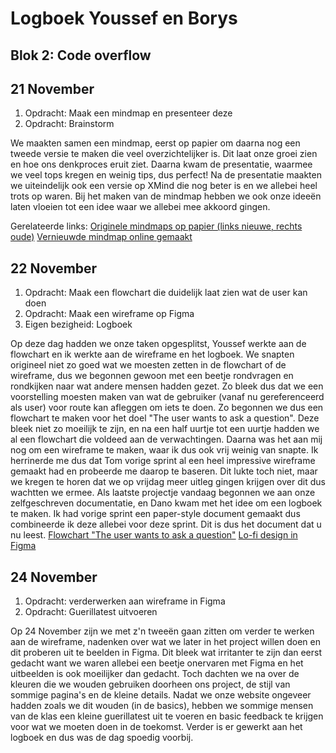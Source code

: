 # Logboek Youssef en Borys

## Blok 2: Code overflow

## 21 November

1. Opdracht: Maak een mindmap en presenteer deze
2. Opdracht: Brainstorm

We maakten samen een mindmap, eerst op papier om daarna nog een tweede versie te maken die veel overzichtelijker is. Dit laat onze groei zien en hoe ons denkproces eruit ziet. Daarna kwam de presentatie, waarmee we veel tops kregen en weinig tips, dus perfect! Na de presentatie maakten we uiteindelijk ook een versie op XMind die nog beter is en we allebei heel trots op waren. Bij het maken van de mindmap hebben we ook onze ideeën laten vloeien tot een idee waar we allebei mee akkoord gingen.

Gerelateerde links:
[Originele mindmaps op papier (links nieuwe, rechts oude)](https://cdn.discordapp.com/attachments/1035150514641453056/1176906199615152168/D28A498D-3AC2-4D5E-B595-7E481A4D894E_1_105_c.jpeg?ex=6570924f&is=655e1d4f&hm=d3ff55c22e824bfceccacd030748ecd1b64a992c384955d379598542ac66a54e&)
[Vernieuwde mindmap online gemaakt](https://cdn.discordapp.com/attachments/1035150514641453056/1176907620020408360/image.png?ex=657093a2&is=655e1ea2&hm=4cc2edc9fabfec6c9847c65ac4cee9e8de96852c3d951649ab1a13f1758632c6&)

## 22 November

1. Opdracht: Maak een flowchart die duidelijk laat zien wat de user kan doen
2. Opdracht: Maak een wireframe op Figma
3. Eigen bezigheid: Logboek

Op deze dag hadden we onze taken opgesplitst, Youssef werkte aan de flowchart en ik werkte aan de wireframe en het logboek. We snapten origineel niet zo goed wat we moesten zetten in de flowchart of de wireframe, dus we begonnen gewoon met een beetje rondvragen en rondkijken naar wat andere mensen hadden gezet. Zo bleek dus dat we een voorstelling moesten maken van wat de gebruiker (vanaf nu gereferenceerd als user) voor route kan afleggen om iets te doen. Zo begonnen we dus een flowchart te maken voor het doel "The user wants to ask a question". Deze bleek niet zo moeilijk te zijn, en na een half uurtje tot een uurtje hadden we al een flowchart die voldeed aan de verwachtingen. Daarna was het aan mij nog om een wireframe te maken, waar ik dus ook vrij weinig van snapte. Ik herrinerde me dus dat Tom vorige sprint al een heel impressive wireframe gemaakt had en probeerde me daarop te baseren. Dit lukte toch niet, maar we kregen te horen dat we op vrijdag meer uitleg gingen krijgen over dit dus wachtten we ermee. Als laatste projectje vandaag begonnen we aan onze zelfgeschreven documentatie, en Dano kwam met het idee om een logboek te maken. Ik had vorige sprint een paper-style document gemaakt dus combineerde ik deze allebei voor deze sprint. Dit is dus het document dat u nu leest.
[Flowchart "The user wants to ask a question"](https://cdn.discordapp.com/attachments/1035150514641453056/1179037045193179228/Screenshot_2023-11-28_at_1.31.54_PM.png?ex=657852d1&is=6565ddd1&hm=4f9b309e1b79bd7e32f182d97381a4f0beffac80bb00863bb3e6f2cdc862e5e2&)
[Lo-fi design in Figma](https://cdn.discordapp.com/attachments/1035150514641453056/1179037045579075685/Screenshot_2023-11-28_at_1.31.43_PM.png?ex=657852d1&is=6565ddd1&hm=1a6593c4cb33137097ce0ddee260954910157845a1b3d38a9fd813d82561d582&)

## 24 November

1. Opdracht: verderwerken aan wireframe in Figma
2. Opdracht: Guerillatest uitvoeren

Op 24 November zijn we met z'n tweeën gaan zitten om verder te werken aan de wireframe, nadenken over wat we later in het project willen doen en dit proberen uit te beelden in Figma. Dit bleek wat irritanter te zijn dan eerst gedacht want we waren allebei een beetje onervaren met Figma en het uitbeelden is ook moeilijker dan gedacht. Toch dachten we na over de kleuren die we wouden gebruiken doorheen ons project, de stijl van sommige pagina's en de kleine details. Nadat we onze website ongeveer hadden zoals we dit wouden (in de basics), hebben we sommige mensen van de klas een kleine guerillatest uit te voeren en basic feedback te krijgen voor wat we moeten doen in de toekomst. Verder is er gewerkt aan het logboek en dus was de dag spoedig voorbij.
